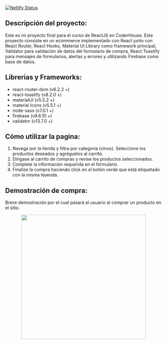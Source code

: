 [![Netlify Status](https://api.netlify.com/api/v1/badges/ef4afb14-b840-4897-8551-7436f4cd16d2/deploy-status)](https://app.netlify.com/sites/onlywines-franco-balsamo/deploys)

## Descripción del proyecto:
Este es mi proyecto final para el curso de ReactJS en CoderHouse.
Este proyecto consiste en un ecommerce implementado con React junto con React Router, React Hooks, Material UI Library como framework principal, Validator para validación de datos del formulario de compra, React Toastify para mensajes de formularios, alertas y errores y utilizando Firebase como base de datos.

## Librerias y Frameworks:
- react-router-dom (v6.2.2 +)
- react-toastify (v8.2.0 +)
- materialUI (v5.5.2 +)
- material Icons (v5.5.1 +)
- node-sass (v7.0.1 +)
- firebase (v9.6.10 +)
- validator (v13.7.0 +)

## Cómo utilizar la pagina:
1. Navega por la tienda y filtra por categoría (vinos). Seleccione los productos deseados y agréguelos al carrito.
2. Dirigase al carrito de compras y revise los productos seleccionados.
3. Complete la información requerida en el formulario.
4. Finalize la compra haciendo click en el botón verde que está etiquetado con la misma leyenda.

## Demostración de compra:
Breve demostración por el cual pasará el usuario al comprar un producto en el sitio.

<div align="center"> <img src="/public/demo.gif" width="400px"</img> </div>
